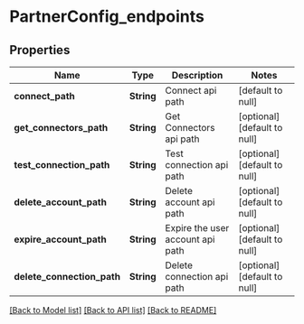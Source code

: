 # PartnerConfig_endpoints
## Properties

| Name | Type | Description | Notes |
|------------ | ------------- | ------------- | -------------|
| **connect\_path** | **String** | Connect api path | [default to null] |
| **get\_connectors\_path** | **String** | Get Connectors api path | [optional] [default to null] |
| **test\_connection\_path** | **String** | Test connection api path | [optional] [default to null] |
| **delete\_account\_path** | **String** | Delete account api path | [optional] [default to null] |
| **expire\_account\_path** | **String** | Expire the user account api path | [optional] [default to null] |
| **delete\_connection\_path** | **String** | Delete connection api path | [optional] [default to null] |

[[Back to Model list]](../README.md#documentation-for-models) [[Back to API list]](../README.md#documentation-for-api-endpoints) [[Back to README]](../README.md)

